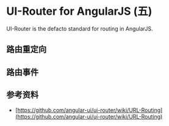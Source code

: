 # UI-Router for AngularJS (五)
UI-Router is the defacto standard for routing in AngularJS.

## 路由重定向

## 路由事件

## 参考资料
 * [https://github.com/angular-ui/ui-router/wiki/URL-Routing](https://github.com/angular-ui/ui-router/wiki/URL-Routing)